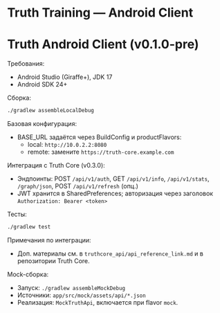# Truth Training — Android Client
Truth Android Client (v0.1.0-pre)
=================================

Требования:
- Android Studio (Giraffe+), JDK 17
- Android SDK 24+

Сборка:
```bash
./gradlew assembleLocalDebug
```

Базовая конфигурация:
- BASE_URL задаётся через BuildConfig и productFlavors:
  - local: `http://10.0.2.2:8080`
  - remote: замените `https://truth-core.example.com`

Интеграция с Truth Core (v0.3.0):
- Эндпоинты: POST `/api/v1/auth`, GET `/api/v1/info`, `/api/v1/stats`, `/graph/json`, POST `/api/v1/refresh` (опц.)
- JWT хранится в SharedPreferences; авторизация через заголовок `Authorization: Bearer <token>`

Тесты:
```bash
./gradlew test
```

Примечания по интеграции:
- Доп. материалы см. в `truthcore_api/api_reference_link.md` и в репозитории Truth Core.

Mock-сборка:
- Запуск: `./gradlew assembleMockDebug`
- Источники: `app/src/mock/assets/api/*.json`
- Реализация: `MockTruthApi`, включается при flavor `mock`.
